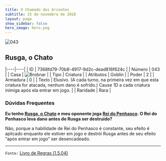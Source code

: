 ```yaml
---
title: O Chamado dos Arcontes
subtitle: 15 de novembro de 2018
layout: page
show_sidebar: false
hero_image: hero.png
---
```


![043](https://cdn.keyforgegame.com/media/card_front/pt/341_043_PC7XR5283WJ_pt.png)

## Rusga, o Chato

|----|----|
| ID | 7368fd79-70b8-4917-9d2c-dead816f624c |
| Número | 043 |
| Casa | ![Brobnar](https://archonarcana.com/images/thumb/e/e0/Brobnar.png/22px-Brobnar.png "Brobnar") |
| Tipo | Criatura |
| Atributos | Goblin |
| Poder | 2 |
| Armadura | 0 |
| Texto | Elusivo. (A cada turno, na primeira vez em que esta criatura for atacada, nenhum dano é sofrido.) Cause 1D a cada criatura inimiga após ela entrar em jogo. |
| Raridade | Rara |

### Dúvidas Frequentes

**Eu tenho [Rusga, o Chato](/cota/043) e meu oponente joga [Rei do Penhasco](/cota/038). O Rei do Penhasco leva dano antes de Rusga
ser destruído?**

Não, porque a habilidade de Rei do Penhasco é constante, seu efeito
é aplicado enquanto ele estiver em jogo e destrói Rusga antes de seu
efeito “após entrar em jogo” ser desencadeado.

<hr/>

`Fonte:` [Livro de Regras (1.5.04)](https://drive.google.com/open?id=14pM1J8ZR_4hZbGFZt-ArQdAGsHCPEQdE)
